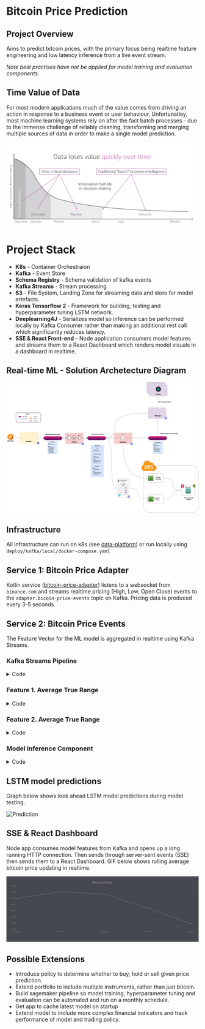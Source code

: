 # Bitcoin Price Prediction
## Project Overview

Aims to predict bitcoin prices, with the primary focus being realtime feature engineering and low latency inference from a live event stream. 

*Note best practises have not be applied for model training and evaluation components.*
## Time Value of Data


For most modern applications much of the value comes from driving an action in response to a business event or user behaviour. Unfortunatley, most machine learning systems rely on after the fact batch processes - due to the immense challenge of reliably cleaning, transforming and merging multiple sources of data in order to make a single model prediction.


![image](assets/DataTimeValue.png)


# Project Stack

* **K8s** - Container Orchestraion
* **Kafka** - Event Store
* **Schema Registry** - Schema validation of kafka events
* **Kafka Streams** - Stream processing
* **S3** - File System, Landing Zone for streaming data and store for model artefacts.
* **Keras Tensorflow 2** - Framework for building, testing and hyperparameter tuning LSTM network.
* **Deeplearning4J** - Serializes model so inference can be performed locally by Kafka Consumer rather than making an additional rest call which significantly reduces latency.
* **SSE & React Front-end** - Node application consumers model features and streams them to a React Dashboard which renders model visuals in a dashboard in realtime.


## Real-time ML - Solution Archetecture Diagram
![image](assets/BitcoinStreamsTopology.png)


## Infrastructure

All infrastructure can run on k8s (see [data-platform](https://github.com/StuartLox/data-platform)) or run locally using `deploy/kafka/local/docker-compose.yaml`

## Service 1: Bitcoin Price Adapter

Kotlin service ([bitcoin-price-adapter](https://github.com/StuartLox/trading-bot/blob/master/services/bitcoin-price-adapter/src/main/kotlin/com/stuartloxton/bitcoinprice/adapter/ReactiveWebsocketHandler.kt)) listens to a websocket from `binance.com` and streams realtime pricing (High, Low, Open Close) events to the `adapter.bicoin-price-events` topic on Kafka. Pricing data is produced every 3-5 seconds.
## Service 2: Bitcoin Price Events

The Feature Vector for the ML model is aggregated in realtime using Kafka Streams.  

### Kafka Streams Pipeline
<details>
<summary>Code</summary>

```kotlin
package com.stuartloxton.bitcoinprice.streams.metrics

import com.stuartloxton.bitcoinprice.BitcoinMetricEvent
import com.stuartloxton.bitcoinprice.BitcoinMetricEventWindow
import org.springframework.beans.factory.annotation.Autowired

import com.stuartloxton.bitcoinpriceadapter.Stock
import org.springframework.stereotype.Component


@Component
class BitcoinMetric: Metric<BitcoinMetricEvent> {

    @Autowired
    lateinit var averagePrice: AveragePrice

    @Autowired
    private lateinit var atr: ATR

    override fun identity(): BitcoinMetricEvent = BitcoinMetricEvent.newBuilder()
        .setAtr(atr.identity())
        .setAvgPrice(averagePrice.identity())
        .build()

    override fun aggregator(newStock: Stock, current: Any): BitcoinMetricEvent {
        val currentMetricEvent = current as BitcoinMetricEvent
        val bitcoinMetricEventBuilder: BitcoinMetricEvent.Builder = BitcoinMetricEvent.newBuilder(currentMetricEvent)

        // Construct Metrics
        val avgPrice = averagePrice.aggregator(newStock, currentMetricEvent.getAvgPrice())
        val atrEvent = atr.aggregator(newStock,  currentMetricEvent.getAtr())

        // Set Fields
        val bitcoinMetrics = bitcoinMetricEventBuilder
            .setAvgPrice(avgPrice)
            .setAtr(atrEvent)
        // Build new Metrics object
        return bitcoinMetrics.build()
    }

    fun windowBuilder(symbol: String, windowEnd: Long): BitcoinMetricEventWindow {
        val avgPriceWindow = BitcoinMetricEventWindow.newBuilder()
            .setSymbol(symbol)
            .setWindowEnd(windowEnd)
            .build()
        return avgPriceWindow
    }
}
```
</details>

### Feature 1. Average True Range
<details>
<summary>Code</summary>

```kotlin
package com.stuartloxton.bitcoinprice.streams.metrics

import com.stuartloxton.bitcoinprice.AveragePriceEvent
import com.stuartloxton.bitcoinpriceadapter.Stock
import org.springframework.stereotype.Component

@Component
class AveragePrice: Metric<AveragePriceEvent>  {

    override fun identity(): AveragePriceEvent =
        AveragePriceEvent.newBuilder()
            .setAveragePrice(0.0)
            .setSumWindow(0.0)
            .setCountWindow(0)
            .setVolume(0.0)
            .setClose(0.0)
            .build()

    override fun aggregator(newStock: Stock, current: Any): AveragePriceEvent {
        val avgPriceMetric = current as AveragePriceEvent
        val averagePriceBuilder: AveragePriceEvent.Builder = AveragePriceEvent.newBuilder(avgPriceMetric)
        // Calc Fields
        val sumWindow = avgPriceMetric.getSumWindow() + newStock.getClose()
        val countWindow = avgPriceMetric.getCountWindow() + 1
        val calcAvgPrice = sumWindow / countWindow

        // Set Fields
        val newAveragePrice = averagePriceBuilder
            .setSumWindow(sumWindow)
            .setCountWindow(countWindow)
            .setAveragePrice(calcAvgPrice)
            .setVolume(newStock.getVolume())
            .setClose(newStock.getClose())

        // Build new AveragePrice object
        return newAveragePrice.build()
    }
}
```

</details>

### Feature 2. Average True Range
<details>
<summary>Code</summary>

```kotlin
package com.stuartloxton.bitcoinprice.streams.metrics

import com.stuartloxton.bitcoinprice.ATREvent
import com.stuartloxton.bitcoinpriceadapter.Stock
import org.springframework.stereotype.Component
import java.lang.Math.abs


@Component
class ATR: Metric<ATREvent> {
    override fun identity(): ATREvent = ATREvent.newBuilder()
        .setAverageTrueRange(0.0)
        .setTrueRange(0.0)
        .setSumWindow(0.0)
        .setCountWindow(0)
        .setClose(0.0)
        .build()

    override fun aggregator(newStock: Stock, current: Any): ATREvent {
        val atrMetric = current as ATREvent
        val atrBuilder: ATREvent.Builder = ATREvent.newBuilder(atrMetric)
        // Calc Fields
        val countWindow = atrMetric.getCountWindow() + 1

        val v1 = newStock.getClose() - newStock.getLow()
        val v2 = abs(newStock.getHigh() - newStock.getClose())
        val v3 = abs(newStock.getLow() - newStock.getClose())

        val trueRange = maxOf(v1, v2, v3)
        val atr = trueRange / countWindow

        // Set Fields
        val newAtr = atrBuilder
            .setCountWindow(countWindow)
            .setClose(newStock.getClose())
            .setTrueRange(trueRange)
            .setAverageTrueRange(atr)

        // Build new AveragePrice object
        return newAtr.build()
    }
}
```

</details>

### Model Inference Component


<details>
<summary>Code</summary>

```kotlin
package com.stuartloxton.bitcoinprice.streams

import org.deeplearning4j.nn.modelimport.keras.KerasModelImport
import org.nd4j.linalg.api.ndarray.INDArray
import org.nd4j.linalg.factory.Nd4j
import org.nd4j.linalg.io.ClassPathResource
import org.slf4j.LoggerFactory
import org.springframework.stereotype.Component

@Component
class Inference {
    private val mPath = "model.h5"
    private val lstm = ClassPathResource(mPath).getFile().getPath()
    private val model = KerasModelImport.importKerasSequentialModelAndWeights(lstm, false)
    private val logger = LoggerFactory.getLogger(javaClass)

    private fun buildTensor(): INDArray {
        val timeSteps = 50
        val rows = 1
        val columns = 2
        return  Nd4j.zeros(rows, columns, timeSteps)
    }

    fun getPrediction(data: List<List<Double>>): Double {
        val features = buildTensor()
        if (data.size == 50) {
            data.forEachIndexed { index, it ->
                logger.info("AVG Price - ${it.get(0)}")
                // Average Price
                features.putScalar(intArrayOf(0, 0, index), it.get(0))
                // ATR
                features.putScalar(intArrayOf(0, 1, index), it.get(1))
            }
            logger.info("Size - ${data.size} Performing prediction")
            return model.output(features).getDouble(0)
        }
        else {
            logger.info("Size - ${data.size} Not enough data to perform prediction")
            return -1.0
         }
    }
}
```
</details>

## LSTM model predictions

Graph below shows look ahead LSTM model predictions during model testing.

![Prediction](assets/Prediction.gif)

## SSE & React Dashboard

Node app consumes model features from Kafka and opens up a long running HTTP connection. Then sends through server-sent events (SSE) then sends them to a React Dashboard. GIF below shows rolling average bitcoin price updating in realtime.

![BitcoinPrice](assets/BitcoinPrice.gif)

## Possible Extensions
 
* Introduce policy to determine whether to buy, hold or sell given price prediction.
* Extend portfolio to include multiple instruments, rather than just bitcoin.
* Build sagemaker pipeline so model training, hyperparameter tuning and evaluation can be automated and run on a monthly schedule.
* Get app to cache latest model on startup
* Extend model to include more complex financial indicators and track performance of model and trading policy.
